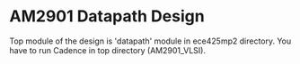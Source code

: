 # AM2901 Datapath Design

Top module of the design is 'datapath' module in ece425mp2 directory.
You have to run Cadence in top directory (AM2901_VLSI).
